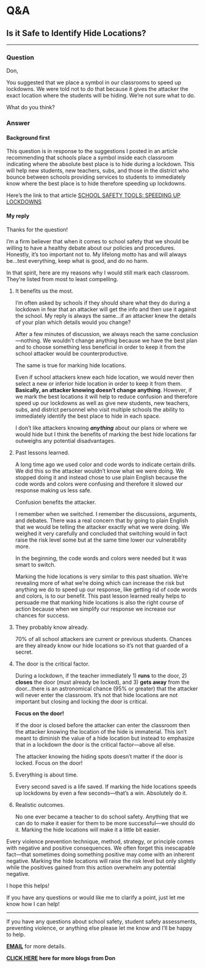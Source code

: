 # Q&A

## Is it Safe to Identify Hide Locations?

---

### Question

Don,

You suggested that we place a symbol in our classrooms to speed up lockdowns. We were told not to do that because it gives the attacker the exact location where the students will be hiding. We’re not sure what to do.

What do you think?

### Answer

#### Background first

This question is in response to the suggestions I posted in an article recommending that schools place a symbol inside each classroom indicating where the absolute best place is to hide during a lockdown. This will help new students, new teachers, subs, and those in the district who bounce between schools providing services to students to immediately know where the best place is to hide therefore speeding up lockdowns.

Here’s the link to that article [SCHOOL SAFETY TOOLS: SPEEDING UP LOCKDOWNS](https://donshomette.com/blogs/blog.html?blogTitle=q_and_a_is_it_safe_to_identify_hide_locations)

#### My reply

Thanks for the question!

I’m a firm believer that when it comes to school safety that we should be willing to have a healthy debate about our policies and procedures. Honestly, it’s too important not to. My lifelong motto has and will always be…test everything, keep what is good, and do no harm.

In that spirit, here are my reasons why I would still mark each classroom. They’re listed from most to least compelling.

1. It benefits us the most.

   I’m often asked by schools if they should share what they do during a lockdown in fear that an attacker will get the info and then use it against the school. My reply is always the same…if an attacker knew the details of your plan which details would you change?

   After a few minutes of discussion, we always reach the same conclusion—nothing. We wouldn’t change anything because we have the best plan and to choose something less beneficial in order to keep it from the school attacker would be counterproductive.

   The same is true for marking hide locations.

   Even if school attackers knew each hide location, we would never then select a new or inferior hide location in order to keep it from them. **Basically, an attacker knowing doesn’t change anything**. However, if we mark the best locations it will help to reduce confusion and therefore speed up our lockdowns as well as give new students, new teachers, subs, and district personnel who visit multiple schools the ability to immediately identify the best place to hide in each space.

   I don’t like attackers knowing **_anything_** about our plans or where we would hide but I think the benefits of marking the best hide locations far outweighs any potential disadvantages.

2. Past lessons learned.

   A long time ago we used color and code words to indicate certain drills. We did this so the attacker wouldn’t know what we were doing. We stopped doing it and instead chose to use plain English because the code words and colors were confusing and therefore it slowed our response making us less safe.

   Confusion benefits the attacker.

   I remember when we switched. I remember the discussions, arguments, and debates. There was a real concern that by going to plain English that we would be telling the attacker exactly what we were doing. We weighed it very carefully and concluded that switching would in fact raise the risk level some but at the same time lower our vulnerability more.

   In the beginning, the code words and colors were needed but it was smart to switch.

   Marking the hide locations is very similar to this past situation. We’re revealing more of what we’re doing which can increase the risk but anything we do to speed up our response, like getting rid of code words and colors, is to our benefit. This past lesson learned really helps to persuade me that marking hide locations is also the right course of action because when we simplify our response we increase our chances for success.

3. They probably know already.

   70% of all school attackers are current or previous students. Chances are they already know our hide locations so it’s not that guarded of a secret.

4. The door is the critical factor.

   During a lockdown, if the teacher immediately 1) **runs** to the door, 2) **closes** the door (must already be locked), and 3) **gets away** from the door…there is an astronomical chance (95% or greater) that the attacker will never enter the classroom. It’s not that hide locations are not important but closing and locking the door is critical.

   **Focus on the door!**

   If the door is closed before the attacker can enter the classroom then the attacker knowing the location of the hide is immaterial. This isn’t meant to diminish the value of a hide location but instead to emphasize that in a lockdown the door is the critical factor—above all else.

   The attacker knowing the hiding spots doesn’t matter if the door is locked. Focus on the door!

5. Everything is about time.

   Every second saved is a life saved. If marking the hide locations speeds up lockdowns by even a few seconds—that’s a win. Absolutely do it.

6. Realistic outcomes.

   No one ever became a teacher to do school safety. Anything that we can do to make it easier for them to be more successful—we should do it. Marking the hide locations will make it a little bit easier.

Every violence prevention technique, method, strategy, or principle comes with negative and positive consequences. We often forget this inescapable fact—that sometimes doing something positive may come with an inherent negative. Marking the hide locations will raise the risk level but only slightly while the positives gained from this action overwhelm any potential negative.

I hope this helps!

If you have any questions or would like me to clarify a point, just let me know how I can help!

---

If you have any questions about school safety, student safety assessments, preventing violence, or anything else please
let me know and I’ll be happy to help.

**[EMAIL](mailto:don@donshomette.com)** for more details.

**[CLICK HERE](//donshomette.com/blogs.html) here for more blogs from Don**
